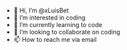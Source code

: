 - 👋 Hi, I’m @xLuisBet
- 👀 I’m interested in coding
- 🌱 I’m currently learning to code
- 💞️ I’m looking to collaborate on coding
- 📫 How to reach me via email 

<!---
xLuisBet/xLuisBet is a ✨ special ✨ repository because its `README.md` (this file) appears on your GitHub profile.
You can click the Preview link to take a look at your changes.
--->
